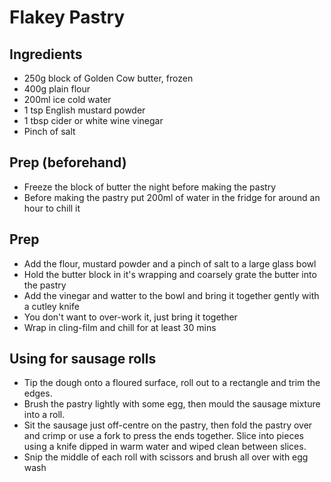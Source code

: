 # Flakey Pastry

## Ingredients

- 250g block of Golden Cow butter, frozen
- 400g plain flour
- 200ml ice cold water
- 1 tsp English mustard powder
- 1 tbsp cider or white wine vinegar
- Pinch of salt

## Prep (beforehand)

- Freeze the block of butter the night before making the pastry
- Before making the pastry put 200ml of water in the fridge for around an hour to chill it

## Prep
- Add the flour, mustard powder and a pinch of salt to a large glass bowl
- Hold the butter block in it's wrapping and coarsely grate the butter into the pastry
- Add the vinegar and watter to the bowl and bring it together gently with a cutley knife
- You don't want to over-work it, just bring it together
- Wrap in cling-film and chill for at least 30 mins

## Using for sausage rolls

- Tip the dough onto a floured surface, roll out to a rectangle and trim the edges. 
- Brush the pastry lightly with some egg, then mould the sausage mixture into a roll. 
- Sit the sausage just off-centre on the pastry, then fold the pastry over and crimp or use a fork to press the ends together. Slice into pieces using a knife dipped in warm water and wiped clean between slices. 
- Snip the middle of each roll with scissors and brush all over with egg wash